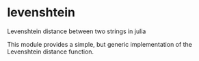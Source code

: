 levenshtein
===========

Levenshtein distance between two strings in julia

This module provides a simple, but generic implementation of the Levenshtein distance function.

